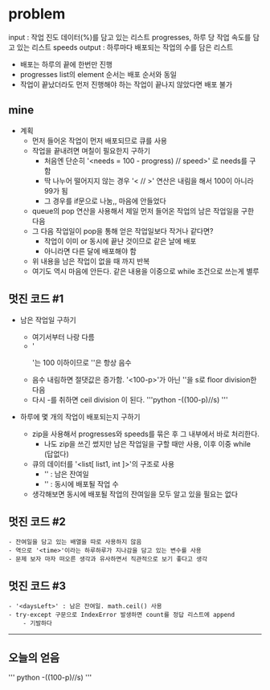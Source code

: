 # problem
input : 작업 진도 데이터(%)를 담고 있는 리스트 progresses, 하루 당 작업 속도를 담고 있는 리스트 speeds
output : 하루마다 배포되는 작업의 수를 담은 리스트

* 배포는 하루의 끝에 한번만 진행
* progresses list의 element 순서는 배포 순서와 동일
* 작업이 끝났더라도 먼저 진행해야 하는 작업이 끝나지 않았다면 배포 불가

## mine
* 계획
    - 먼저 들어온 작업이 먼저 배포되므로 큐를 사용
    - 작업을 끝내려면 며칠이 필요한지 구하기
        - 처음엔 단순히 '<needs = 100 - progress) // speed>' 로 needs를 구함
        - 딱 나누어 떨어지지 않는 경우 '< // >' 연산은 내림을 해서 100이 아니라 99가 됨
        - 그 경우를 if문으로 나눔,, 마음에 안들었다
    - queue의 pop 연산을 사용해서 제일 먼저 들어온 작업의 남은 작업일을 구한 다음
    - 그 다음 작업일이 pop을 통해 얻은 작업일보다 작거나 같다면?
        - 작업이 이미 or 동시에 끝난 것이므로 같은 날에 배포
        - 아니라면 다른 달에 배포해야 함
    - 위 내용을 남은 작업이 없을 때 까지 반복
    - 여기도 역시 마음에 안든다. 같은 내용을 이중으로 while 조건으로 쓰는게 별루

## 멋진 코드 #1
* 남은 작업일 구하기
    - 여기서부터 나랑 다름
    - '<p>'는 100 이하이므로 '<p-100>'은 항상 음수
    - 음수 내림하면 절댓값은 증가함. '<100-p>'가 아닌 '<p-100>'을 s로 floor division한 다음
    - 다시 -를 취하면 ceil division 이 된다.
    '''python
        -((100-p)//s)
    '''

* 하루에 몇 개의 작업이 배포되는지 구하기
    - zip을 사용해서 progresses와 speeds를 묶은 후 그 내부에서 바로 처리한다.
        - 나도 zip을 쓰긴 썼지만 남은 작업일을 구할 때만 사용, 이후 이중 while (답없다)
    - 큐의 데이터를 '<list[ list1, int ]>'의 구조로 사용
        - '<list1>' : 남은 잔여일
        - '<int>' : 동시에 배포될 작업 수
    - 생각해보면 동시에 배포될 작업의 잔여일을 모두 알고 있을 필요는 없다


## 멋진 코드 #2
    - 잔여일을 담고 있는 배열을 따로 사용하지 않음
    - 역으로 '<time>'이라는 하루하루가 지나감을 담고 있는 변수를 사용
    - 문제 보자 마자 떠오른 생각과 유사하면서 직관적으로 보기 좋다고 생각

## 멋진 코드 #3
    - '<daysLeft>' : 남은 잔여일. math.ceil() 사용
    - try-except 구문으로 IndexError 발생하면 count를 정답 리스트에 append
        - 기발하다

---------

## 오늘의 얻음
''' python
-((100-p)//s)
'''